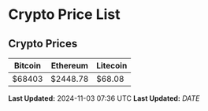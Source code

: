 # Crypto Price List

## Crypto Prices
| Bitcoin | Ethereum | Litecoin |
| ------- | -------- | -------- |
| $68403 | $2448.78 | $68.08 |
**Last Updated:** 2024-11-03 07:36 UTC
**Last Updated:** $DATE$
